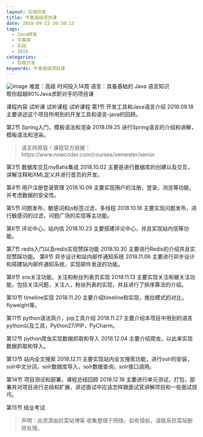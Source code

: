 ```yaml
---
layout: 后端开发
title: 牛客高级项目课
date: 2018-09-23 20:50:13
tags:
  - Java研发
  - 牛客网
  - 实战
  - 2018
categories:
  - 后端开发
keywords: 牛客高级项目课
---
```

![image](//uploadfiles.nowcoder.com/images/20161224/343_1482544791903_16FF11DA1F3F2E1A875FFEF7E20B8E44)
难度：高级 时间投入14周 语言：具备基础的 Java 语言知识  
帮你超越80%Java求职对手的项目课

课程内容
试听课
试听课程 试听课程 第1节
开发工具和Java语言介绍 2018.09.18
主要讲述这个项目所用到的开发工具和语言-java的回顾。

 第2节
Spring入门，模板语法和渲染 2018.09.25
进行Spring语言的介绍和讲解，模板语法和渲染。

<!-- more -->
<blockquote class="blockquote-center">
请支持原版！课程官方链接：https://www.nowcoder.com/courses/semester/senior</blockquote>
</blockquote>


 第3节
数据库交互myBatis集成 2018.10.02
主要是进行数据库的创建以及交互，讲解注释和XML定义并进行首页的开发。

 第4节
用户注册登录管理 2018.10.09
主要实现用户的注册，登录，浏览等功能，并考虑数据的安全性。

 第5节
问题发布，敏感词和js标签过滤，多线程 2018.10.16
主要实现问题发布，进行敏感词的过滤，问题广场的实现等主功能。

 第6节
评论中心，站内信 2018.10.23
主要搭建评论中心，并且实现站内信等功能。

 第7节
redis入门以及redis实现赞踩功能 2018.10.30
主要进行Redis的介绍并且实现赞踩功能。
第8节
异步设计和站内邮件通知系统 2018.11.06
主要进行异步设计和搭建站内邮件通知系统，实现邮件发送的功能。

 第9节
sns关注功能，关注和粉丝列表页实现 2018.11.13
主要实现关注和被关注功能，包括关注问题，关注人，粉丝列表的实现，并且进行了排序算法的介绍。

 第10节
timeline实现 2018.11.20
主要介绍timeline和实现，推拉模式的对比，flyweight等。

 第11节
python语法简介，pip工具介绍 2018.11.27
主要介绍本项目中用到的语言python以及工具，Python27/PIP，PyCharm。

 第12节
python爬虫实现数据抓取和导入 2018.12.04
主要介绍爬虫，以此来实现数据抓取和导入。

 第13节
站内全文搜索 2018.12.11
主要实现站内全文搜索功能，进行solr的安装，solr中文分词，solr数据库导入，solr数据查询，solr接口调用。

 第14节
项目测试和部署，课程总结回顾 2018.12.18
主要进行单元测试，打包，部署并对项目进行总结和扩展，讲述面试中应该怎样跟面试官讲解项目和一些面试技巧。

 第15节
结业考试

<blockquote class="blockquote-center">声明：此资源由巨菜站博客 收集整理于网络，如有侵权，请联系巨菜站删除处理。</blockquote>

<div id="jspay" sid="OBPPUuJ4614" style="display:none">OBPPUuJ4614</div>
<script type="text/javascript" src="https://www.fageka.com/j.js"></script>
<script type="text/javascript" src="https://www.fageka.com/f.js" charset="utf-8"></script>
